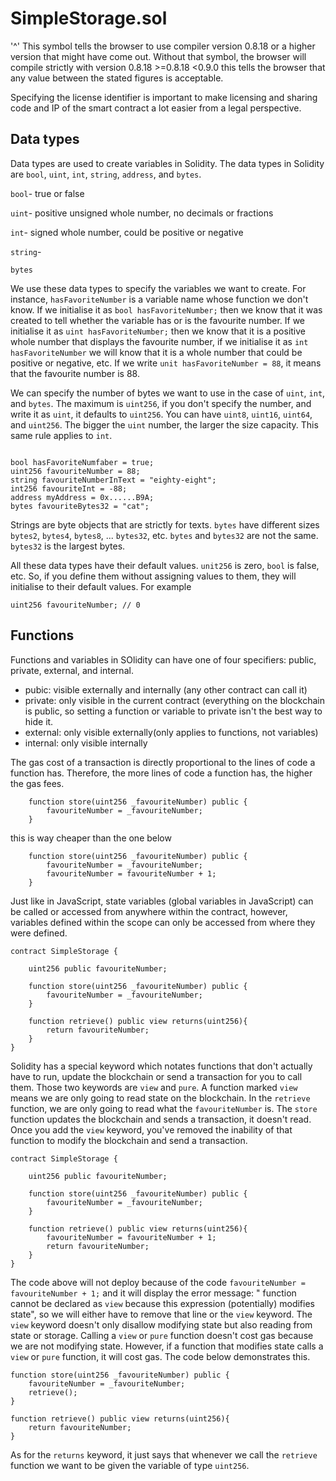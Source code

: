 # SimpleStorage.sol

'^' This symbol  tells the browser to use compiler version 0.8.18 or a higher version that might have come out. Without that symbol, the browser will compile strictly with version 0.8.18 >=0.8.18 <0.9.0 this tells the browser that any value between the stated figures is acceptable.

Specifying the license identifier is important to make licensing and sharing code and IP of the smart contract a lot easier from a legal perspective.

## Data types

Data types are used to create variables in Solidity. The data types in Solidity are `bool`, `uint`, `int`, `string`, `address`, and `bytes`.

`bool`- true or false

`uint`- positive unsigned whole number, no decimals or fractions 

`int`- signed whole number, could be positive or negative 

`string`- 

`bytes`

We use these data types to specify the variables we want to create. For instance, `hasFavoriteNumber` is a variable name whose function we don't know. If we initialise it as `bool hasFavoriteNumber;` then we know that it was created to tell whether the variable has or is the favourite number. If we initialise it as `uint hasFavoriteNumber;` then we know that it is a positive whole number that displays the favourite number, if we initialise it as `int hasFavoriteNumber` we will know that it is a whole number that could be positive or negative, etc. If we write `unit hasFavoriteNumber = 88`, it means that the favourite number is 88. 

We can specify the number of bytes we want to use in the case of `uint`, `int`, and `bytes`. The maximum is `uint256`, if you don't specify the number, and write it as `uint`, it defaults to `uint256`. You can have `uint8`, `uint16`, `uint64`, and `uint256`. The bigger the `uint` number, the larger the size capacity. This same rule applies to `int`. 

```

bool hasFavoriteNumfaber = true;
uint256 favouriteNumber = 88;
string favouriteNumberInText = "eighty-eight";
int256 favouriteInt = -88;
address myAddress = 0x......B9A;
bytes favouriteBytes32 = "cat";

```
Strings are byte objects that are strictly for texts. `bytes` have different sizes `bytes2`, `bytes4`, `bytes8`, ... `bytes32`, etc. `bytes` and `bytes32` are not the same. `bytes32` is the largest bytes.

All these data types have their default values. `unit256` is zero, `bool` is false, etc. So, if you define them without assigning values to them, they will initialise to their default values. For example

`uint256 favouriteNumber; // 0`

## Functions

Functions and variables in SOlidity can have one of four specifiers: public, private, external, and internal.
- pubic: visible externally and internally (any other contract can call it)
- private: only visible in the current contract (everything on the blockchain is public, so setting a function or variable to private isn't the best way to hide it.
- external: only visible externally(only applies to functions, not variables)
- internal: only visible internally

The gas cost of a transaction is directly proportional to the lines of code a function has. Therefore, the more lines of code a function has, the higher the gas fees.

```
    function store(uint256 _favouriteNumber) public {
        favouriteNumber = _favouriteNumber;
    }
```
this is way cheaper than the one below

```
    function store(uint256 _favouriteNumber) public {
        favouriteNumber = _favouriteNumber;
        favouriteNumber = favouriteNumber + 1;
    }

```

Just like in JavaScript, state variables (global variables in JavaScript) can be called or accessed from anywhere within the contract, however, variables defined within the scope can only be accessed from where they were defined.

```
contract SimpleStorage {

    uint256 public favouriteNumber;

    function store(uint256 _favouriteNumber) public {
        favouriteNumber = _favouriteNumber;
    }

    function retrieve() public view returns(uint256){
        return favouriteNumber;
    }
}

```
Solidity has a special keyword which notates functions that don't actually have to run, update the blockchain or send a transaction for you to call them. Those two keywords are `view` and `pure`. A function marked `view` means we are only going to read state on the blockchain. In the `retrieve` function, we are only going to read what the `favouriteNumber` is. 
The `store` function updates the blockchain and sends a transaction, it doesn't read. Once you add the `view` keyword, you've removed the inability of that function to modify the blockchain and send a transaction.

```
contract SimpleStorage {

    uint256 public favouriteNumber;

    function store(uint256 _favouriteNumber) public {
        favouriteNumber = _favouriteNumber;
    }

    function retrieve() public view returns(uint256){
        favouriteNumber = favouriteNumber + 1;
        return favouriteNumber;
    }
}

```
The code above will not deploy because of the code `favouriteNumber = favouriteNumber + 1;` and it will display the error message: " function cannot be declared as `view` because this expression (potentially) modifies state", so we will either have to remove that line or the `view` keyword.
The `view` keyword doesn't only disallow modifying state but also reading from state or storage. Calling a `view` or `pure` function doesn't cost gas because we are not modifying state. However, if a function that modifies state calls a `view` or `pure` function, it will cost gas. The code below demonstrates this.

```
function store(uint256 _favouriteNumber) public {
    favouriteNumber = _favouriteNumber;
    retrieve();
}

function retrieve() public view returns(uint256){
    return favouriteNumber;
}

```
As for the `returns` keyword, it just says that whenever we call the `retrieve` function we want to be given the variable of type `uint256`.
